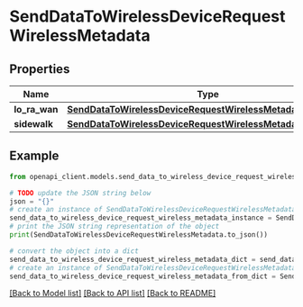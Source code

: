 # SendDataToWirelessDeviceRequestWirelessMetadata


## Properties

Name | Type | Description | Notes
------------ | ------------- | ------------- | -------------
**lo_ra_wan** | [**SendDataToWirelessDeviceRequestWirelessMetadataLoRaWAN**](SendDataToWirelessDeviceRequestWirelessMetadataLoRaWAN.md) |  | [optional] 
**sidewalk** | [**SendDataToWirelessDeviceRequestWirelessMetadataSidewalk**](SendDataToWirelessDeviceRequestWirelessMetadataSidewalk.md) |  | [optional] 

## Example

```python
from openapi_client.models.send_data_to_wireless_device_request_wireless_metadata import SendDataToWirelessDeviceRequestWirelessMetadata

# TODO update the JSON string below
json = "{}"
# create an instance of SendDataToWirelessDeviceRequestWirelessMetadata from a JSON string
send_data_to_wireless_device_request_wireless_metadata_instance = SendDataToWirelessDeviceRequestWirelessMetadata.from_json(json)
# print the JSON string representation of the object
print(SendDataToWirelessDeviceRequestWirelessMetadata.to_json())

# convert the object into a dict
send_data_to_wireless_device_request_wireless_metadata_dict = send_data_to_wireless_device_request_wireless_metadata_instance.to_dict()
# create an instance of SendDataToWirelessDeviceRequestWirelessMetadata from a dict
send_data_to_wireless_device_request_wireless_metadata_from_dict = SendDataToWirelessDeviceRequestWirelessMetadata.from_dict(send_data_to_wireless_device_request_wireless_metadata_dict)
```
[[Back to Model list]](../README.md#documentation-for-models) [[Back to API list]](../README.md#documentation-for-api-endpoints) [[Back to README]](../README.md)


